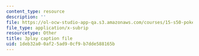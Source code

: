 ```yaml
---
content_type: resource
description: ''
file: https://ol-ocw-studio-app-qa.s3.amazonaws.com/courses/15-s50-poker-theory-and-analytics-january-iap-2015/1deb32a00af25ad90cf9b7dde588165b_IZZ4y5GfdOU.srt
file_type: application/x-subrip
resourcetype: Other
title: 3play caption file
uid: 1deb32a0-0af2-5ad9-0cf9-b7dde588165b
---
```

